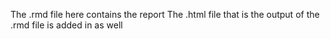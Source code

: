 The .rmd file here contains the report
The .html file that is the output of the .rmd file is added in as well
